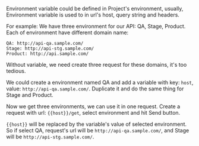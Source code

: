 Environment variable could be defined in Project's environment, usually, Environment variable is used to in url's host, query string and headers.

For example:
We have three environment for our API: QA, Stage, Product. Each of environment have different domain name:
```
QA: http://api-qa.sample.com/
Stage: http://api-stg.sample.com/
Product: http://api.sample.com/
```

Without variable, we need create three request for these domains, it's too tedious.

We could create a environment named QA and add a variable with key: `host`, value: `http://api-qa.sample.com/`.
Duplicate it and do the same thing for Stage and Product.

Now we get three environments, we can use it in one request.
Create a request with url: `{{host}}/get`, select environment and hit Send button.

`{{host}}` will be replaced by the variable's value of selected environment. So if select QA, request's url will be `http://api-qa.sample.com/`, and Stage will be `http://api-stg.sample.com/`.